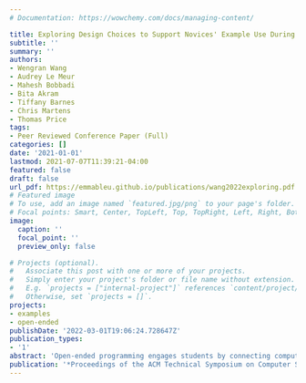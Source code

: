 ```yaml
---
# Documentation: https://wowchemy.com/docs/managing-content/

title: Exploring Design Choices to Support Novices' Example Use During Creative Open-Ended Programming
subtitle: ''
summary: ''
authors:
- Wengran Wang
- Audrey Le Meur 
- Mahesh Bobbadi
- Bita Akram
- Tiffany Barnes
- Chris Martens
- Thomas Price
tags:
- Peer Reviewed Conference Paper (Full)
categories: []
date: '2021-01-01'
lastmod: 2021-07-07T11:39:21-04:00
featured: false
draft: false
url_pdf: https://emmableu.github.io/publications/wang2022exploring.pdf
# Featured image
# To use, add an image named `featured.jpg/png` to your page's folder.
# Focal points: Smart, Center, TopLeft, Top, TopRight, Left, Right, BottomLeft, Bottom, BottomRight.
image:
  caption: ''
  focal_point: ''
  preview_only: false

# Projects (optional).
#   Associate this post with one or more of your projects.
#   Simply enter your project's folder or file name without extension.
#   E.g. `projects = ["internal-project"]` references `content/project/deep-learning/index.md`.
#   Otherwise, set `projects = []`.
projects:
- examples
- open-ended
publishDate: '2022-03-01T19:06:24.728647Z'
publication_types:
- '1'
abstract: 'Open-ended programming engages students by connecting computing with their real-world experience and personal interest. However, such open-ended programming tasks can be challenging, as they require students to implement features that they may be unfamiliar with. Code examples help students to generate ideas and implement program features, but students also encounter many learning barriers when using them. We explore how to design code examples to support novices' effective example use by presenting our experience of building and deploying Example Helper, a system that supports students with a gallery of code examples during open-ended programming. We deployed Example Helper in an undergraduate CS0 classroom to investigate students' example usage experience, finding that students used different strategies to browse, understand, experiment with, and integrate code examples, and that students who make more sophisticated plans also used more examples in their projects.'
publication: '*Proceedings of the ACM Technical Symposium on Computer Science Education*'
---
```

